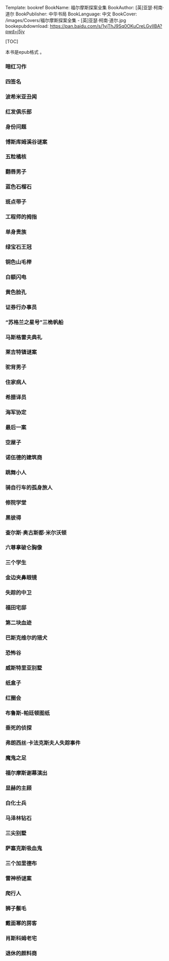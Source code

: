 Template: bookref
BookName: 福尔摩斯探案全集
BookAuthor: [英]亚瑟·柯南·道尔
BookPublisher: 中华书局
BookLanguage: 中文
BookCover: /images/Covers/福尔摩斯探案全集 - [英]亚瑟·柯南·道尔.jpg
bookepubdownload: https://pan.baidu.com/s/1yjThJ9Sq0OKuCreLGvIIBA?pwd=j5jy 



[TOC]

本书是epub格式 。




### 暗红习作
### 四签名
### 波希米亚丑闻
### 红发俱乐部
### 身份问题
### 博斯库姆溪谷谜案
### 五粒橘核
### 翻唇男子
### 蓝色石榴石
### 斑点带子
### 工程师的拇指
### 单身贵族
### 绿宝石王冠
### 铜色山毛榉
### 白额闪电
### 黄色脸孔
### 证券行办事员
### “苏格兰之星号”三桅帆船
### 马斯格雷夫典礼
### 莱吉特镇谜案
### 驼背男子
### 住家病人
### 希腊译员
### 海军协定
### 最后一案
### 空屋子
### 诺伍德的建筑商
### 跳舞小人
### 骑自行车的孤身旅人
### 修院学堂
### 黑彼得
### 查尔斯·奥古斯都·米尔沃顿
### 六尊拿破仑胸像
### 三个学生
### 金边夹鼻眼镜
### 失踪的中卫
### 福田宅邸
### 第二块血迹
### 巴斯克维尔的猎犬
### 恐怖谷
### 威斯特里亚别墅
### 纸盒子
### 红圈会
### 布鲁斯-帕廷顿图纸
### 垂死的侦探
### 弗朗西丝·卡法克斯夫人失踪事件
### 魔鬼之足
### 福尔摩斯谢幕演出
### 显赫的主顾
### 白化士兵
### 马泽林钻石
### 三尖别墅
### 萨塞克斯吸血鬼
### 三个加里德布
### 雷神桥谜案
### 爬行人
### 狮子鬃毛
### 戴面幂的房客
### 肖斯科姆老宅
### 退休的颜料商

